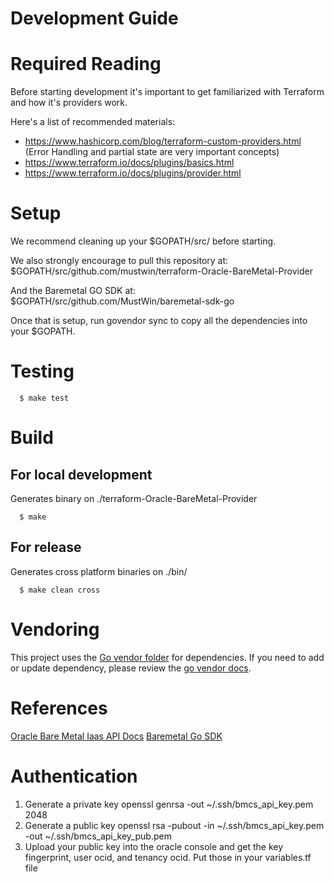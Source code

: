 # Development Guide

# Required Reading
Before starting development it's important to get familiarized with
Terraform and how it's providers work.

Here's a list of recommended materials:
* https://www.hashicorp.com/blog/terraform-custom-providers.html (Error
  Handling and partial state are very important concepts)
* https://www.terraform.io/docs/plugins/basics.html
* https://www.terraform.io/docs/plugins/provider.html


# Setup
We recommend cleaning up your $GOPATH/src/ before starting.

We also strongly encourage to pull this repository at:
$GOPATH/src/github.com/mustwin/terraform-Oracle-BareMetal-Provider

And the Baremetal GO SDK at:
$GOPATH/src/github.com/MustWin/baremetal-sdk-go

Once that is setup, run govendor sync to copy all the dependencies into
your $GOPATH.

# Testing
```
  $ make test
```

# Build
## For local development
Generates binary on ./terraform-Oracle-BareMetal-Provider
```
  $ make
```

## For release
Generates cross platform binaries on ./bin/
```
  $ make clean cross
```

# Vendoring
This project uses the [Go vendor folder](https://blog.gopheracademy.com/advent-2015/vendor-folder/) for dependencies.
If you need to add or update dependency, please review the [go
vendor docs](https://github.com/kardianos/govendor).

# References
[Oracle Bare Metal Iaas API Docs](https://docs.us-az-phoenix-1.oracleiaas.com/)
[Baremetal Go SDK](https://github.com/MustWin/baremetal-sdk-go)

# Authentication
1) Generate a private key
openssl genrsa -out ~/.ssh/bmcs_api_key.pem 2048
2) Generate a public key
openssl rsa -pubout -in ~/.ssh/bmcs_api_key.pem -out ~/.ssh/bmcs_api_key_pub.pem
3) Upload your public key into the oracle console and get the key fingerprint, user ocid, and tenancy ocid. Put those in your variables.tf file